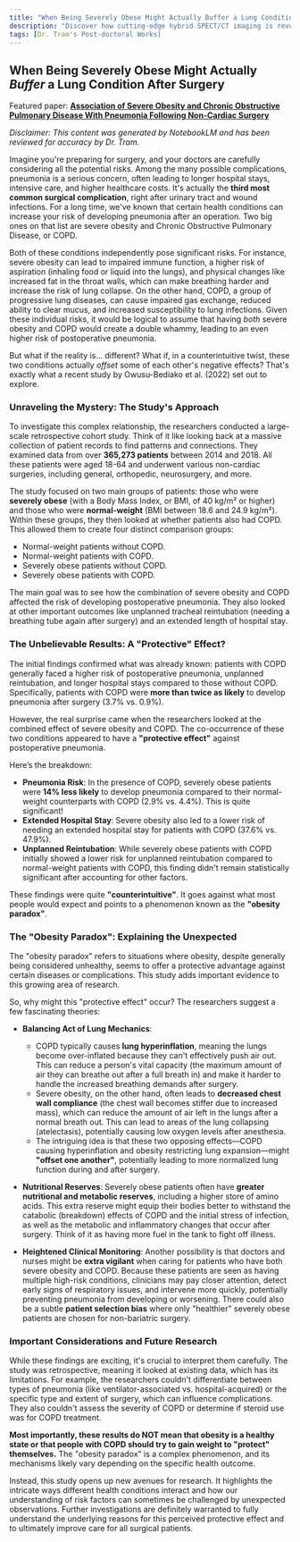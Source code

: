 ```yaml
---
title: "When Being Severely Obese Might Actually Buffer a Lung Condition After Surgery"
description: "Discover how cutting-edge hybrid SPECT/CT imaging is revolutionizing treatment for Critical Limb Ischemia. Learn how this 'super scanner' combines blood flow visualization with calcium detection to guide precise amputation planning and save limbs. Explore a real patient case showing how dual assessment technology is transforming vascular care."
tags: [Dr. Tram's Post-doctoral Works]
---
```

## When Being Severely Obese Might Actually *Buffer* a Lung Condition After Surgery

Featured paper: [**Association of Severe Obesity and Chronic Obstructive Pulmonary Disease With Pneumonia Following Non-Cardiac Surgery**](https://doi.org/10.14740/jocmr4741)

*Disclaimer: This content was generated by NotebookLM and has been reviewed for accuracy by Dr. Tram.*

Imagine you're preparing for surgery, and your doctors are carefully considering all the potential risks. Among the many possible complications, pneumonia is a serious concern, often leading to longer hospital stays, intensive care, and higher healthcare costs. It's actually the **third most common surgical complication**, right after urinary tract and wound infections. For a long time, we've known that certain health conditions can increase your risk of developing pneumonia after an operation. Two big ones on that list are severe obesity and Chronic Obstructive Pulmonary Disease, or COPD.

Both of these conditions independently pose significant risks. For instance, severe obesity can lead to impaired immune function, a higher risk of aspiration (inhaling food or liquid into the lungs), and physical changes like increased fat in the throat walls, which can make breathing harder and increase the risk of lung collapse. On the other hand, COPD, a group of progressive lung diseases, can cause impaired gas exchange, reduced ability to clear mucus, and increased susceptibility to lung infections. Given these individual risks, it would be logical to assume that having *both* severe obesity and COPD would create a double whammy, leading to an even higher risk of postoperative pneumonia.

But what if the reality is... different? What if, in a counterintuitive twist, these two conditions actually *offset* some of each other's negative effects? That's exactly what a recent study by Owusu-Bediako et al. (2022) set out to explore.

### Unraveling the Mystery: The Study's Approach

To investigate this complex relationship, the researchers conducted a large-scale retrospective cohort study. Think of it like looking back at a massive collection of patient records to find patterns and connections. They examined data from over **365,273 patients** between 2014 and 2018. All these patients were aged 18-64 and underwent various non-cardiac surgeries, including general, orthopedic, neurosurgery, and more.

The study focused on two main groups of patients: those who were **severely obese** (with a Body Mass Index, or BMI, of 40 kg/m² or higher) and those who were **normal-weight** (BMI between 18.6 and 24.9 kg/m²). Within these groups, they then looked at whether patients also had COPD. This allowed them to create four distinct comparison groups:
*   Normal-weight patients without COPD.
*   Normal-weight patients with COPD.
*   Severely obese patients without COPD.
*   Severely obese patients with COPD.

The main goal was to see how the combination of severe obesity and COPD affected the risk of developing postoperative pneumonia. They also looked at other important outcomes like unplanned tracheal reintubation (needing a breathing tube again after surgery) and an extended length of hospital stay.

### The Unbelievable Results: A "Protective" Effect?

The initial findings confirmed what was already known: patients with COPD generally faced a higher risk of postoperative pneumonia, unplanned reintubation, and longer hospital stays compared to those without COPD. Specifically, patients with COPD were **more than twice as likely** to develop pneumonia after surgery (3.7% vs. 0.9%).

However, the real surprise came when the researchers looked at the combined effect of severe obesity and COPD. The co-occurrence of these two conditions appeared to have a **"protective effect"** against postoperative pneumonia.

Here’s the breakdown:
*   **Pneumonia Risk**: In the presence of COPD, severely obese patients were **14% less likely** to develop pneumonia compared to their normal-weight counterparts with COPD (2.9% vs. 4.4%). This is quite significant!
*   **Extended Hospital Stay**: Severe obesity also led to a lower risk of needing an extended hospital stay for patients with COPD (37.6% vs. 47.9%).
*   **Unplanned Reintubation**: While severely obese patients with COPD initially showed a lower risk for unplanned reintubation compared to normal-weight patients with COPD, this finding didn't remain statistically significant after accounting for other factors.

These findings were quite **"counterintuitive"**. It goes against what most people would expect and points to a phenomenon known as the **"obesity paradox"**.

### The "Obesity Paradox": Explaining the Unexpected

The "obesity paradox" refers to situations where obesity, despite generally being considered unhealthy, seems to offer a protective advantage against certain diseases or complications. This study adds important evidence to this growing area of research.

So, why might this "protective effect" occur? The researchers suggest a few fascinating theories:

*   **Balancing Act of Lung Mechanics**:
    *   COPD typically causes **lung hyperinflation**, meaning the lungs become over-inflated because they can't effectively push air out. This can reduce a person's vital capacity (the maximum amount of air they can breathe out after a full breath in) and make it harder to handle the increased breathing demands after surgery.
    *   Severe obesity, on the other hand, often leads to **decreased chest wall compliance** (the chest wall becomes stiffer due to increased mass), which can reduce the amount of air left in the lungs after a normal breath out. This can lead to areas of the lung collapsing (atelectasis), potentially causing low oxygen levels after anesthesia.
    *   The intriguing idea is that these two opposing effects—COPD causing hyperinflation and obesity restricting lung expansion—might **"offset one another"**, potentially leading to more normalized lung function during and after surgery.

*   **Nutritional Reserves**: Severely obese patients often have **greater nutritional and metabolic reserves**, including a higher store of amino acids. This extra reserve might equip their bodies better to withstand the catabolic (breakdown) effects of COPD and the initial stress of infection, as well as the metabolic and inflammatory changes that occur after surgery. Think of it as having more fuel in the tank to fight off illness.

*   **Heightened Clinical Monitoring**: Another possibility is that doctors and nurses might be **extra vigilant** when caring for patients who have both severe obesity and COPD. Because these patients are seen as having multiple high-risk conditions, clinicians may pay closer attention, detect early signs of respiratory issues, and intervene more quickly, potentially preventing pneumonia from developing or worsening. There could also be a subtle **patient selection bias** where only "healthier" severely obese patients are chosen for non-bariatric surgery.

### Important Considerations and Future Research

While these findings are exciting, it's crucial to interpret them carefully. The study was retrospective, meaning it looked at existing data, which has its limitations. For example, the researchers couldn't differentiate between types of pneumonia (like ventilator-associated vs. hospital-acquired) or the specific type and extent of surgery, which can influence complications. They also couldn't assess the severity of COPD or determine if steroid use was for COPD treatment.

**Most importantly, these results do NOT mean that obesity is a healthy state or that people with COPD should try to gain weight to "protect" themselves.** The "obesity paradox" is a complex phenomenon, and its mechanisms likely vary depending on the specific health outcome.

Instead, this study opens up new avenues for research. It highlights the intricate ways different health conditions interact and how our understanding of risk factors can sometimes be challenged by unexpected observations. Further investigations are definitely warranted to fully understand the underlying reasons for this perceived protective effect and to ultimately improve care for all surgical patients.
